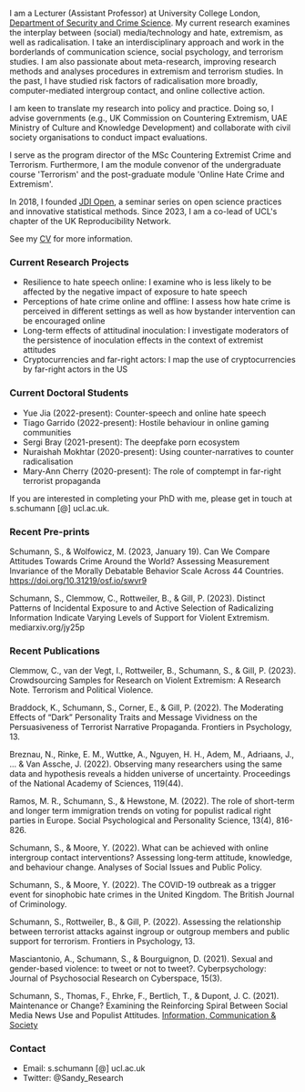 I am a Lecturer (Assistant Professor) at University College London, [Department of Security and Crime Science](http://www.ucl.ac.uk/jill-dando-institute). My current research examines the interplay between (social) media/technology and hate, extremism, as well as radicalisation. I take an interdisciplinary approach and work in the borderlands of communication science, social psychology, and terrorism studies. I am also passionate about meta-research, improving research methods and analyses procedures in extremism and terrorism studies. In the past, I have studied risk factors of radicalisation more broadly, computer-mediated intergroup contact, and online collective action. 

I am keen to translate my research into policy and practice. Doing so, I advise governments (e.g., UK Commission on Countering Extremism, UAE Ministry of Culture and Knowledge Development) and collaborate with civil society organisations to conduct impact evaluations.

I serve as the program director of the MSc Countering Extremist Crime and Terrorism. Furthermore, I am the module convenor of the undergraduate course 'Terrorism' and the post-graduate module 'Online Hate Crime and Extremism'. 

In 2018, I founded [JDI Open](jdiopen.github.io), a seminar series on open science practices and innovative statistical methods. Since 2023, I am a co-lead of UCL's chapter of the UK Reproducibility Network.

See my [CV](https://github.com/sandyschumann/sandyschumann.github.io/blob/master/CV%20Sandy%20Schumann%20Oct%202022.pdf) for more information.




### Current Research Projects

* Resilience to hate speech online: I examine who is less likely to be affected by the negative impact of exposure to hate speech
* Perceptions of hate crime online and offline: I assess how hate crime is perceived in different settings as well as how bystander intervention can be encouraged online
* Long-term effects of attitudinal inoculation: I investigate moderators of the persistence of inoculation effects in the context of extremist attitudes
* Cryptocurrencies and far-right actors: I map the use of cryptocurrencies by far-right actors in the US


### Current Doctoral Students

* Yue Jia (2022-present): Counter-speech and online hate speech
* Tiago Garrido (2022-present): Hostile behaviour in online gaming communities 
* Sergi Bray (2021-present): The deepfake porn ecosystem
* Nuraishah Mokhtar (2020-present): Using counter-narratives to counter radicalisation
* Mary-Ann Cherry (2020-present): The role of comptempt in far-right terrorist propaganda

If you are interested in completing your PhD with me, please get in touch at s.schumann [@] ucl.ac.uk.


### Recent Pre-prints

Schumann, S., & Wolfowicz, M. (2023, January 19). Can We Compare Attitudes Towards Crime Around the World? Assessing Measurement Invariance of the Morally Debatable Behavior Scale Across 44 Countries. https://doi.org/10.31219/osf.io/swvr9

Schumann, S., Clemmow, C., Rottweiler, B., & Gill, P. (2023). Distinct Patterns of Incidental Exposure to and Active Selection of Radicalizing Information Indicate Varying Levels of Support for Violent Extremism. mediarxiv.org/jy25p


### Recent Publications

Clemmow, C., van der Vegt, I., Rottweiler, B., Schumann, S., & Gill, P. (2023). Crowdsourcing Samples for Research on Violent Extremism: A Research Note. Terrorism and Political Violence. 

Braddock, K., Schumann, S., Corner, E., & Gill, P. (2022). The Moderating Effects of “Dark” Personality Traits and Message Vividness on the Persuasiveness of Terrorist Narrative Propaganda. Frontiers in Psychology, 13.

Breznau, N., Rinke, E. M., Wuttke, A., Nguyen, H. H., Adem, M., Adriaans, J., ... & Van Assche, J. (2022). Observing many researchers using the same data and hypothesis reveals a hidden universe of uncertainty. Proceedings of the National Academy of Sciences, 119(44).

Ramos, M. R., Schumann, S., & Hewstone, M. (2022). The role of short-term and longer term immigration trends on voting for populist radical right parties in Europe. Social Psychological and Personality Science, 13(4), 816-826.

Schumann, S., & Moore, Y. (2022). What can be achieved with online intergroup contact interventions? Assessing long‐term attitude, knowledge, and behaviour change. Analyses of Social Issues and Public Policy.

Schumann, S., & Moore, Y. (2022). The COVID-19 outbreak as a trigger event for sinophobic hate crimes in the United Kingdom. The British Journal of Criminology.

Schumann, S., Rottweiler, B., & Gill, P. (2022). Assessing the relationship between terrorist attacks against ingroup or outgroup members and public support for terrorism. Frontiers in Psychology, 13.

Masciantonio, A., Schumann, S., & Bourguignon, D. (2021). Sexual and gender-based violence: to tweet or not to tweet?. Cyberpsychology: Journal of Psychosocial Research on Cyberspace, 15(3).

Schumann, S., Thomas, F., Ehrke, F., Bertlich, T., & Dupont, J. C. (2021). Maintenance or Change? Examining the Reinforcing Spiral Between Social Media News Use and Populist Attitudes. [Information, Communication & Society](https://doi.org/10.31219/osf.io/b2yt9)


### Contact
* Email: s.schumann [@] ucl.ac.uk
* Twitter: @Sandy_Research
